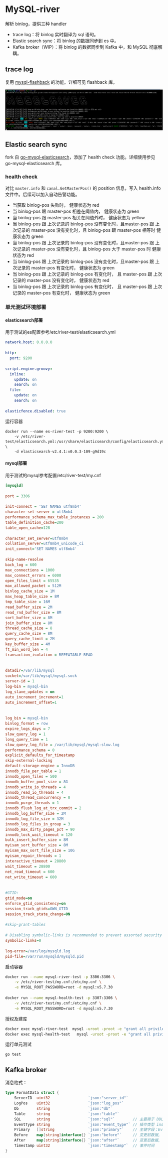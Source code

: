 # MySQL-river

解析 binlog，提供三种 handler

- trace log：将 binlog 实时翻译为 sql 语句。
- Elastic search sync：将 binlog 的数据同步到 es 中。
- Kafka broker（WIP）：将 binlog 的数据同步到 Kafka 中，和 MySQL 彻底解耦。



## trace log

复用 [mysql-flashback](https://github.com/obgnail/mysql-flashback) 的功能。详细可见 flashback 库。

![image-20220709171510793](assets/image-20220709171510793.png)



## Elastic search sync

fork 自 [go-mysql-elasticsearch](https://github.com/go-mysql-org/go-mysql-elasticsearch)，添加了 health check 功能。详细使用参见 go-mysql-elasticsearch 库。



### health check

对比 `master.info` 和 `canal.GetMasterPos()` 的 position 信息，写入 health.info 文件中。后续可以加入自动告警功能。

- 当获取 binlog-pos 失败时， 健康状态为 red
- 当 binlog-pos 跟 master-pos 相差在阈值内， 健康状态为 green
- 当 binlog-pos 跟 master-pos 相关在阈值外时， 健康状态为 yellow
- 当 binlog-pos 跟 上次记录的 binlog-pos 没有变化时，且master-pos 跟 上次记录的 master-pos 没有变化时，且 binlog-pos  跟  master-pos 相等时 健康状态为 green
- 当 binlog-pos 跟 上次记录的 binlog-pos 没有变化时，且master-pos 跟 上次记录的 master-pos 没有变化时，且 binlog-pos  大于  master-pos 时 健康状态为 red
- 当 binlog-pos 跟 上次记录的 binlog-pos 没有变化时，且master-pos 跟 上次记录的 master-pos 有变化时， 健康状态为 green
- 当 binlog-pos 跟 上次记录的 binlog-pos 有变化时， 且 master-pos 跟 上次记录的 master-pos 没有变化时， 健康状态为 red
- 当 binlog-pos 跟 上次记录的 binlog-pos 有变化时， 且 master-pos 跟 上次记录的 master-pos 有变化时， 健康状态为 green



### 单元测试环境部署

#### elasticsearch部署

用于测试的es配置参考/etc/river-test/elasticsearch.yml
```yaml
network.host: 0.0.0.0

http:
  port: 9200

script.engine.groovy:
  inline:
    update: on
    search: on
  file:
    update: on
    search: on

elasticfence.disabled: true
```

运行容器

```
docker run --name es-river-test -p 9200:9200 \
    -v /etc/river-test/elasticsearch.yml:/usr/share/elasticsearch/config/elasticsearch.yml \
    -d elasticsearch-v2.4.1:v0.0.3-109-g9d19c
```

#### mysql部署

用于测试的mysql参考配置/etc/river-test/my.cnf

```ini
[mysqld]

port = 3306

init-connect = 'SET NAMES utf8mb4'
character-set-server = utf8mb4
performance_schema_max_table_instances = 200
table_definition_cache=200
table_open_cache=128

character_set_server=utf8mb4
collation_server=utf8mb4_unicode_ci
init_connect='SET NAMES utf8mb4'

skip-name-resolve
back_log = 600
max_connections = 1000
max_connect_errors = 6000
open_files_limit = 65535
max_allowed_packet = 512M
binlog_cache_size = 1M
max_heap_table_size = 8M
tmp_table_size = 16M
read_buffer_size = 2M
read_rnd_buffer_size = 8M
sort_buffer_size = 8M
join_buffer_size = 8M
thread_cache_size = 8
query_cache_size = 8M
query_cache_limit = 2M
key_buffer_size = 4M
ft_min_word_len = 4
transaction_isolation = REPEATABLE-READ


datadir=/var/lib/mysql
socket=/var/lib/mysql/mysql.sock
server-id = 1
log-bin = mysql-bin
log_slave_updates = on
auto_increment_increment=1
auto_increment_offset=1


log_bin = mysql-bin
binlog_format = row
expire_logs_days = 7
slow_query_log = 1
long_query_time = 1
slow_query_log_file = /var/lib/mysql/mysql-slow.log
performance_schema = 0
explicit_defaults_for_timestamp
skip-external-locking
default-storage-engine = InnoDB
innodb_file_per_table = 1
innodb_open_files = 500
innodb_buffer_pool_size = 8G
innodb_write_io_threads = 4
innodb_read_io_threads = 4
innodb_thread_concurrency = 0
innodb_purge_threads = 1
innodb_flush_log_at_trx_commit = 2
innodb_log_buffer_size = 2M
innodb_log_file_size = 32M
innodb_log_files_in_group = 3
innodb_max_dirty_pages_pct = 90
innodb_lock_wait_timeout = 120
bulk_insert_buffer_size = 8M
myisam_sort_buffer_size = 8M
myisam_max_sort_file_size = 10G
myisam_repair_threads = 1
interactive_timeout = 28800
wait_timeout = 28800
net_read_timeout = 600
net_write_timeout = 600


#GTID:
gtid_mode=on
enforce_gtid_consistency=on
session_track_gtids=OWN_GTID
session_track_state_change=ON

#skip-grant-tables

# Disabling symbolic-links is recommended to prevent assorted security risks
symbolic-links=0

log-error=/var/log/mysqld.log
pid-file=/var/run/mysqld/mysqld.pid
```

启动容器

```sh
docker run --name mysql-river-test -p 3306:3306 \
    -v /etc/river-test/my.cnf:/etc/my.cnf \
    -e MYSQL_ROOT_PASSWORD=root -d mysql:v5.7.30

docker run --name mysql-health-test -p 3307:3306 \
    -v /etc/river-test/my.cnf:/etc/my.cnf \
    -e MYSQL_ROOT_PASSWORD=root -d mysql:v5.7.30
```

授权及建库

```sh
docker exec mysql-river-test  mysql -uroot -proot -e "grant all privileges  on *.* to root@'%' identified by \"root\";flush privileges;create database test;"
docker exec mysql-health-test   mysql -uroot -proot -e "grant all privileges  on *.* to root@'%' identified by \"root\";flush privileges;create database test;"
```

运行单元测试
```shell
go test
```



## Kafka broker

消息格式：

```go
type FormatData struct {
	ServerID  uint32                 `json:"server_id"`
	LogPos    uint32                 `json:"log_pos"`
	Db        string                 `json:"db"`
	Table     string                 `json:"table"`
	SQL       string                 `json:"sql"`        // 主要用于 DDL event
	EventType string                 `json:"event_type"` // 操作类型 insert、update、delete、ddl
	Primary   []string               `json:"primary"`    // 主键字段；EventType非ddl时有值
	Before    map[string]interface{} `json:"before"`     // 变更前数据, insert 类型的 before 为空
	After     map[string]interface{} `json:"after"`      // 变更后数据, delete 类型的 after 为空
	Timestamp uint32                 `json:"timestamp"`  // 事件时间
}
```

